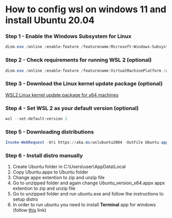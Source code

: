 # How to config wsl on windows 11 and install Ubuntu 20.04
### Step 1 - Enable the Windows Subsystem for Linux
```powershell
dism.exe /online /enable-feature /featurename:Microsoft-Windows-Subsystem-Linux /all /norestart
```

### Step 2 - Check requirements for running WSL 2 (optional)
```powershell
dism.exe /online /enable-feature /featurename:VirtualMachinePlatform /all /norestart
```

### Step 3 - Download the Linux kernel update package (optional)
[WSL2 Linux kernel update package for x64 machines](https://wslstorestorage.blob.core.windows.net/wslblob/wsl_update_x64.msi)

### Step 4 - Set WSL 2 as your default version (optional)
```powershell
wsl --set-default-version 2
```

### Step 5 - Downloading distributions
```powershell
Invoke-WebRequest -Uri https://aka.ms/wslubuntu2004 -OutFile Ubuntu.appx -UseBasicParsing
```

### Step 6 - Install distro manually
1. Create Ubuntu folder in C:\Users\user\AppData\Local
2. Copy Ubuntu.appx to Ubuntu folder
3. Change appx extention to zip and unzip file
4. Go to unzipped folder and again change Ubuntu_version_x64.appx appx extention to zip and unzip file
5. Go to unzipped folder and run ubuntu.exe and follow the instructions to setup distro
6. In order to run ubuntu you need to install **Terminal** app for windows (follow [this](https://learn.microsoft.com/en-us/windows/terminal/install) link)
